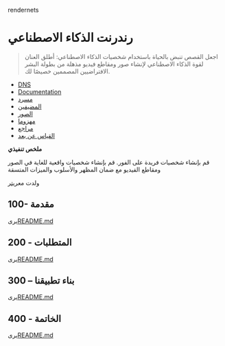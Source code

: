 rendernets

# رندرنت الذكاء الاصطناعي

> اجعل القصص تنبض بالحياة باستخدام شخصيات الذكاء الاصطناعي: أطلق العنان لقوة الذكاء الاصطناعي لإنشاء صور ومقاطع فيديو مذهلة من بطولة البشر الافتراضيين المصممين خصيصًا لك.

-   [DNS](./DNS.md)
-   [Documentation](./DOCUMENTATION.md)
-   [مسرد](./GLOSSARY.md)
-   [المضيفين](./HOSTS.md)
-   [الصور](./IMAGES.md)
-   [مهزوما](./PODMAN.md)
-   [مراجع](./REFERENCES.md)
-   [القياس عن بعد](./TELEMETRY.md)

**ملخص تنفيذي**

قم بإنشاء شخصيات فريدة على الفور. قم بإنشاء شخصيات واقعية للغاية في الصور ومقاطع الفيديو مع ضمان المظهر والأسلوب والميزات المتسقة

ولدت مع[ريتر](https://app.rytr.me)

## 100- مقدمة

يرى[README.md](./100/README.md)

## 200 - المتطلبات

يرى[README.md](./200/README.md)

## 300 – بناء تطبيقنا

يرى[README.md](./300/README.md)

## 400 - الخاتمة

يرى[README.md](./400/README.md)
